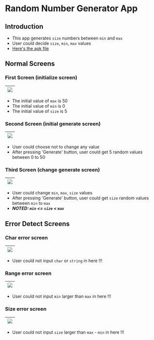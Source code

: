 # Random Number Generator App
## Introduction
- This app generates `size` numbers between `min` and `max`
- User could decide `size`, `min`, `max` values
- [Here's the apk file](https://github.com/whiteSHADOW1234/RandomNumberGeneratorApp/blob/main/app-release.apk)


## Normal Screens

### First Screen (initialize screen)

| ![](https://i.imgur.com/STC6X7q.png)|
| ----------------------------------- |

- The initial value of `max` is 50
- The initial value of `min` is 0
- The initial value of `size` is 5



### Second Screen (initial generate screen)

| ![](https://i.imgur.com/pdNv9W1.png)         |
| -------------------------------------------- |

- User could choose not to change any value
- After pressing 'Generate' button, user could get 5 random values between 0 to 50

### Third Screen (change generate screen)

| ![](https://i.imgur.com/iXUB0Xr.png)        |
| ------------------------------------------- |

- User could change `min`, `max`, `size` values
- After pressing 'Generate' button, user could get `size` random values between `min` to `max` 
- ***NOTED: `min` <= `size` < `max`***

## Error Detect Screens



### Char error screen

| ![](https://i.imgur.com/IpiDG5G.png)        |
| ------------------------------------------- |

- User could not input `char` or `string` in here !!!

### Range error screen

| ![](https://i.imgur.com/PdGpRex.png)        |
| ------------------------------------------- |

- User could not input `min` larger than `max` in here !!!


### Size error screen

| ![](https://i.imgur.com/pD2rolN.png)        |
| ------------------------------------------- |

- User could not input `size` larger than `max` - `min` in here !!!
